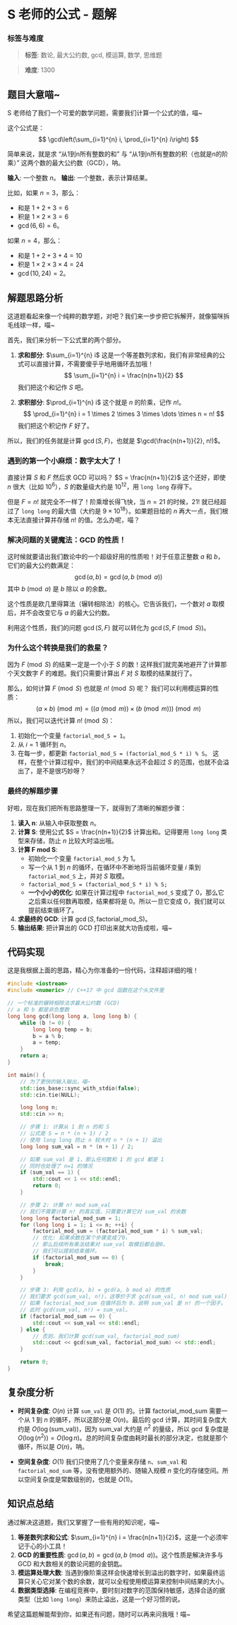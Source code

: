 # S 老师的公式 - 题解

### 标签与难度
> **标签**: 数论, 最大公约数, gcd, 模运算, 数学, 思维题

> **难度**: 1300

## 题目大意喵~

S 老师给了我们一个可爱的数学问题，需要我们计算一个公式的值，喵~

这个公式是：
$$
\gcd\left(\sum_{i=1}^{n} i, \prod_{i=1}^{n} i\right)
$$

简单来说，就是求 “从1到n所有整数的和” 与 “从1到n所有整数的积（也就是n的阶乘）” 这两个数的最大公约数（GCD），呐。

**输入**: 一个整数 $n$。
**输出**: 一个整数，表示计算结果。

比如，如果 $n=3$，那么：
- 和是 $1+2+3=6$
- 积是 $1 \times 2 \times 3 = 6$
- $\gcd(6, 6) = 6$。

如果 $n=4$，那么：
- 和是 $1+2+3+4=10$
- 积是 $1 \times 2 \times 3 \times 4 = 24$
- $\gcd(10, 24) = 2$。

## 解题思路分析

这道题看起来像一个纯粹的数学题，对吧？我们来一步步把它拆解开，就像猫咪拆毛线球一样，喵~

首先，我们来分析一下公式里的两个部分。

1.  **求和部分**: $\sum_{i=1}^{n} i$
    这是一个等差数列求和，我们有非常经典的公式可以直接计算，不需要傻乎乎地用循环去加哦！
    $$
    \sum_{i=1}^{n} i = \frac{n(n+1)}{2}
    $$
    我们把这个和记作 $S$ 吧。

2.  **求积部分**: $\prod_{i=1}^{n} i$
    这个就是 $n$ 的阶乘，记作 $n!$。
    $$
    \prod_{i=1}^{n} i = 1 \times 2 \times 3 \times \dots \times n = n!
    $$
    我们把这个积记作 $F$ 好了。

所以，我们的任务就是计算 $\gcd(S, F)$，也就是 $\gcd(\frac{n(n+1)}{2}, n!)$。

### 遇到的第一个小麻烦：数字太大了！

直接计算 $S$ 和 $F$ 然后求 GCD 可以吗？
$S = \frac{n(n+1)}{2}$ 这个还好，即使 $n$ 很大（比如 $10^6$），$S$ 的数量级大约是 $10^{12}$，用 `long long` 存得下。

但是 $F = n!$ 就完全不一样了！阶乘增长得飞快，当 $n=21$ 的时候，$21!$ 就已经超过了 `long long` 的最大值（大约是 $9 \times 10^{18}$）。如果题目给的 $n$ 再大一点，我们根本无法直接计算并存储 $n!$ 的值。怎么办呢，喵？

### 解决问题的关键魔法：GCD 的性质！

这时候就要请出我们数论中的一个超级好用的性质啦！对于任意正整数 $a$ 和 $b$，它们的最大公约数满足：
$$
\gcd(a, b) = \gcd(a, b \pmod a)
$$
其中 $b \pmod a$ 是 $b$ 除以 $a$ 的余数。

这个性质是欧几里得算法（辗转相除法）的核心。它告诉我们，一个数对 $a$ 取模后，并不会改变它与 $a$ 的最大公约数。

利用这个性质，我们的问题 $\gcd(S, F)$ 就可以转化为 $\gcd(S, F \pmod S)$。

### 为什么这个转换是我们的救星？

因为 $F \pmod S$ 的结果一定是一个小于 $S$ 的数！这样我们就完美地避开了计算那个天文数字 $F$ 的难题。我们只需要计算出 $F$ 对 $S$ 取模的结果就行了。

那么，如何计算 $F \pmod S$ 也就是 $n! \pmod S$ 呢？
我们可以利用模运算的性质：
$$
(a \times b) \pmod m = ((a \pmod m) \times (b \pmod m)) \pmod m
$$
所以，我们可以迭代计算 $n! \pmod S$：
1.  初始化一个变量 `factorial_mod_S = 1`。
2.  从 $i=1$ 循环到 $n$。
3.  在每一步，都更新 `factorial_mod_S = (factorial_mod_S * i) % S`。
这样，在整个计算过程中，我们的中间结果永远不会超过 $S$ 的范围，也就不会溢出了，是不是很巧妙呀？

### 最终的解题步骤

好啦，现在我们把所有思路整理一下，就得到了清晰的解题步骤：

1.  **读入 n**: 从输入中获取整数 $n$。
2.  **计算 S**: 使用公式 $S = \frac{n(n+1)}{2}$ 计算出和。记得要用 `long long` 类型来存储，防止 $n$ 比较大时溢出哦。
3.  **计算 F mod S**:
    - 初始化一个变量 `factorial_mod_S` 为 1。
    - 写一个从 1 到 $n$ 的循环，在循环中不断地将当前循环变量 $i$ 乘到 `factorial_mod_S` 上，并对 $S$ 取模。
    - `factorial_mod_S = (factorial_mod_S * i) % S;`
    - **一个小小的优化**: 如果在计算过程中 `factorial_mod_S` 变成了 0，那么它之后乘以任何数再取模，结果都将是 0。所以一旦它变成 0，我们就可以提前结束循环了。
4.  **求最终的 GCD**: 计算 $\gcd(S, \text{factorial\_mod\_S})$。
5.  **输出结果**: 把计算出的 GCD 打印出来就大功告成啦，喵~

## 代码实现

这是我根据上面的思路，精心为你准备的一份代码，注释超详细的哦！

```cpp
#include <iostream>
#include <numeric> // C++17 中 gcd 函数在这个头文件里

// 一个标准的辗转相除法求最大公约数 (GCD)
// a 和 b 都是非负整数
long long gcd(long long a, long long b) {
    while (b != 0) {
        long long temp = b;
        b = a % b;
        a = temp;
    }
    return a;
}

int main() {
    // 为了更快的输入输出，喵~
    std::ios_base::sync_with_stdio(false);
    std::cin.tie(NULL);

    long long n;
    std::cin >> n;

    // 步骤 1: 计算从 1 到 n 的和 S
    // 公式是 S = n * (n + 1) / 2
    // 使用 long long 防止 n 较大时 n * (n + 1) 溢出
    long long sum_val = n * (n + 1) / 2;

    // 如果 sum_val 是 1，那么任何数和 1 的 gcd 都是 1
    // 同时也处理了 n=1 的情况
    if (sum_val == 1) {
        std::cout << 1 << std::endl;
        return 0;
    }

    // 步骤 2: 计算 n! mod sum_val
    // 我们不需要计算 n! 的真实值，只需要计算它对 sum_val 的余数
    long long factorial_mod_sum = 1;
    for (long long i = 1; i <= n; ++i) {
        factorial_mod_sum = (factorial_mod_sum * i) % sum_val;
        // 优化: 如果余数在某个步骤变成了0，
        // 那么后续所有乘法结果对 sum_val 取模后都会是0。
        // 我们可以提前结束循环。
        if (factorial_mod_sum == 0) {
            break; 
        }
    }

    // 步骤 3: 利用 gcd(a, b) = gcd(a, b mod a) 的性质
    // 我们要求 gcd(sum_val, n!)，这等价于求 gcd(sum_val, n! mod sum_val)
    // 如果 factorial_mod_sum 在循环后为 0，说明 sum_val 是 n! 的一个因子。
    // 此时 gcd(sum_val, n!) = sum_val。
    if (factorial_mod_sum == 0) {
        std::cout << sum_val << std::endl;
    } else {
        // 否则，我们计算 gcd(sum_val, factorial_mod_sum)
        std::cout << gcd(sum_val, factorial_mod_sum) << std::endl;
    }

    return 0;
}
```

## 复杂度分析

-   **时间复杂度**: $O(n)$
    计算 `sum_val` 是 $O(1)$ 的。计算 factorial_mod_sum 需要一个从 1 到 $n$ 的循环，所以这部分是 $O(n)$。最后的 gcd 计算，其时间复杂度大约是 $O(\log(\text{sum\_val}))$，因为 sum_val 大约是 $n^2$ 的量级，所以 gcd 复杂度是 $O(\log(n^2)) = O(\log n)$。总的时间复杂度由耗时最长的部分决定，也就是那个循环，所以是 $O(n)$，呐。

-   **空间复杂度**: $O(1)$
    我们只使用了几个变量来存储 `n`、`sum_val` 和 `factorial_mod_sum` 等，没有使用额外的、随输入规模 $n$ 变化的存储空间。所以空间复杂度是常数级别的，也就是 $O(1)$。

## 知识点总结

通过解决这道题，我们又掌握了一些有用的知识呢，喵~

1.  **等差数列求和公式**: $\sum_{i=1}^{n} i = \frac{n(n+1)}{2}$，这是一个必须牢记于心的小工具！
2.  **GCD 的重要性质**: $\gcd(a, b) = \gcd(a, b \pmod a)$。这个性质是解决许多与 GCD 和大数相关的数论问题的金钥匙。
3.  **模运算处理大数**: 当遇到像阶乘这样会快速增长到溢出的数字时，如果最终运算只关心它对某个数的余数，就可以全程使用模运算来控制中间结果的大小。
4.  **数据类型选择**: 在编程竞赛中，要时刻对数字的范围保持敏感，选择合适的据类型（比如 `long long`）来防止溢出，这是一个好习惯的说。

希望这篇题解能帮到你，如果还有问题，随时可以再来问我哦！喵~